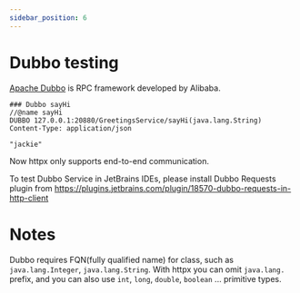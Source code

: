 ```yaml
---
sidebar_position: 6
---
```


# Dubbo testing

[Apache Dubbo](https://dubbo.apache.org/)  is RPC framework developed by Alibaba.

```
### Dubbo sayHi
//@name sayHi
DUBBO 127.0.0.1:20880/GreetingsService/sayHi(java.lang.String)
Content-Type: application/json

"jackie"
```

Now httpx only supports end-to-end communication.

To test Dubbo Service in JetBrains IDEs, please install Dubbo Requests plugin from https://plugins.jetbrains.com/plugin/18570-dubbo-requests-in-http-client

# Notes

Dubbo requires FQN(fully qualified name) for class, such as `java.lang.Integer`, `java.lang.String`.
With httpx you can omit `java.lang.` prefix, and you can also use `int`, `long`, `double`, `boolean` ... primitive types.

